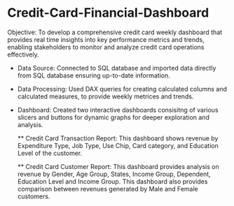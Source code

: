 # Credit-Card-Financial-Dashboard
Objective: 
To develop a comprehensive credit card weekly dashboard that provides real time insights into key performance metrics and trends, enabling stakeholders to monitor and analyze credit card operations effectively.

* Data Source: Connected to SQL database and imported data directly from SQL database ensuring up-to-date information.

* Data Processing: Used DAX queries for creating calculated columns and calculated measures, to provide weekly metrices and trends.

* Dashboard: Created two interactive dashboards consisitng of various slicers and buttons for dynamic graphs for deeper exploration and analysis.

  ** Credit Card Transaction Report: This dashboard shows revenue by Expenditure Type, Job Type, Use Chip, Card category, and Education Level of the customer.

  ** Credit Card Customer Report: This dashboard provides analysis on revenue by Gender, Age Group, States, Income Group, Dependent, Education Level and Income Group. This dashboard also provides comparison between revenues generated by Male and Female customers.

